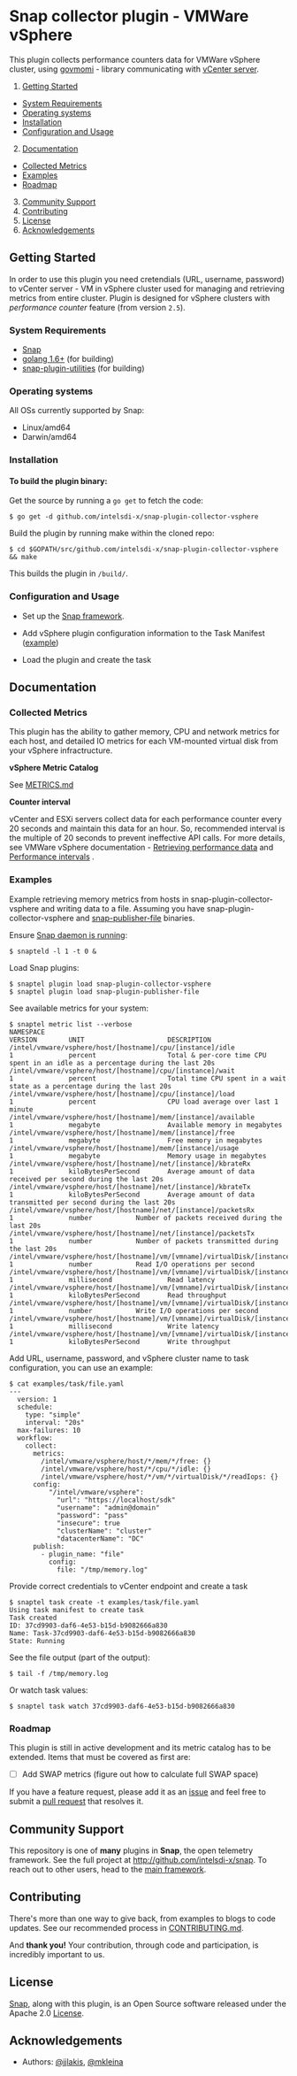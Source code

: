 # Snap collector plugin - VMWare vSphere

This plugin collects performance counters data for VMWare vSphere cluster, using [govmomi](https://github.com/vmware/govmomi) - library communicating with  [vCenter server](http://www.vmware.com/products/vcenter-server.html). 

1. [Getting Started](#getting-started)
  * [System Requirements](#system-requirements)
  * [Operating systems](#openrating-systems)
  * [Installation](#installation)
  * [Configuration and Usage](#configuration-and-usage)
2. [Documentation](#documentation)
  * [Collected Metrics](#collected-metrics)
  * [Examples](#examples)
  * [Roadmap](#roadmap)
3. [Community Support](#community-support)
4. [Contributing](#contributing)
5. [License](#license)
6. [Acknowledgements](#acknowledgements)

## Getting Started

In order to use this plugin you need cretendials (URL, username, password) to vCenter server - VM in vSphere cluster used for managing and retrieving metrics from entire cluster.
Plugin is designed for vSphere clusters with *performance counter* feature (from version `2.5`).

### System Requirements

* [Snap](http://github.com/intelsdi-x/snap)
* [golang 1.6+](https://golang.org/dl/) (for building)
* [snap-plugin-utilities](http://github.com/intelsdi-x/snap-plugin-utilities) (for building)

### Operating systems
All OSs currently supported by Snap:
* Linux/amd64
* Darwin/amd64

### Installation

#### To build the plugin binary:
Get the source by running a `go get` to fetch the code:
```
$ go get -d github.com/intelsdi-x/snap-plugin-collector-vsphere
```

Build the plugin by running make within the cloned repo:
```
$ cd $GOPATH/src/github.com/intelsdi-x/snap-plugin-collector-vsphere && make
```
This builds the plugin in `/build/`.


### Configuration and Usage

* Set up the [Snap framework](https://github.com/intelsdi-x/snap/blob/master/README.md#getting-started).

* Add vSphere plugin configuration information to the Task Manifest ([example](./examples/file.yaml))

* Load the plugin and create the task

## Documentation 

### Collected Metrics
This plugin has the ability to gather memory, CPU and network metrics for each host, and detailed IO metrics for each VM-mounted virtual disk from your vSphere infractructure.

**vSphere Metric Catalog**

See [METRICS.md](METRICS.md)

**Counter interval**

vCenter and ESXi servers collect data for each performance counter every 20 seconds and maintain this data for an hour. So, recommended interval is the multiple of 20 seconds to prevent ineffective API calls.
For more details, see VMWare vSphere documentation - [Retrieving performance data](http://pubs.vmware.com/vsphere-65/index.jsp?topic=%2Fcom.vmware.wssdk.pg.doc%2FPG_Performance.19.4.html) and [Performance intervals](http://pubs.vmware.com/vsphere-65/index.jsp#com.vmware.wssdk.pg.doc/PG_Performance.19.6.html) .


### Examples
Example retrieving memory metrics from hosts in snap-plugin-collector-vsphere and writing data to a file. Assuming you have snap-plugin-collector-vsphere and [snap-publisher-file](https://github.com/intelsdi-x/snap-plugin-publisher-file) binaries.  
 
Ensure [Snap daemon is running](https://github.com/intelsdi-x/snap#running-snap):
```
$ snapteld -l 1 -t 0 &
```

Load Snap plugins:
```
$ snaptel plugin load snap-plugin-collector-vsphere
$ snaptel plugin load snap-plugin-publisher-file
```

See available metrics for your system:
```
$ snaptel metric list --verbose  
NAMESPACE                                                                                        VERSION        UNIT                     DESCRIPTION
/intel/vmware/vsphere/host/[hostname]/cpu/[instance]/idle                                        1              percent                  Total & per-core time CPU spent in an idle as a percentage during the last 20s
/intel/vmware/vsphere/host/[hostname]/cpu/[instance]/wait                                        1              percent                  Total time CPU spent in a wait state as a percentage during the last 20s
/intel/vmware/vsphere/host/[hostname]/cpu/[instance]/load                                        1              percent                  CPU load average over last 1 minute
/intel/vmware/vsphere/host/[hostname]/mem/[instance]/available                                   1              megabyte                 Available memory in megabytes
/intel/vmware/vsphere/host/[hostname]/mem/[instance]/free                                        1              megabyte                 Free memory in megabytes
/intel/vmware/vsphere/host/[hostname]/mem/[instance]/usage                                       1              megabyte                 Memory usage in megabytes
/intel/vmware/vsphere/host/[hostname]/net/[instance]/kbrateRx                                   1              kiloBytesPerSecond       Average amount of data received per second during the last 20s
/intel/vmware/vsphere/host/[hostname]/net/[instance]/kbrateTx                                   1              kiloBytesPerSecond       Average amount of data transmitted per second during the last 20s
/intel/vmware/vsphere/host/[hostname]/net/[instance]/packetsRx                                  1              number           Number of packets received during the last 20s
/intel/vmware/vsphere/host/[hostname]/net/[instance]/packetsTx                                  1              number           Number of packets transmitted during the last 20s
/intel/vmware/vsphere/host/[hostname]/vm/[vmname]/virtualDisk/[instance]/readIops               1              number           Read I/O operations per second
/intel/vmware/vsphere/host/[hostname]/vm/[vmname]/virtualDisk/[instance]/readLatency            1              millisecond              Read latency
/intel/vmware/vsphere/host/[hostname]/vm/[vmname]/virtualDisk/[instance]/readThroughput         1              kiloBytesPerSecond       Read throughput
/intel/vmware/vsphere/host/[hostname]/vm/[vmname]/virtualDisk/[instance]/writeIops              1              number           Write I/O operations per second
/intel/vmware/vsphere/host/[hostname]/vm/[vmname]/virtualDisk/[instance]/writeLatency           1              millisecond              Write latency
/intel/vmware/vsphere/host/[hostname]/vm/[vmname]/virtualDisk/[instance]/writeThroughput        1              kiloBytesPerSecond       Write throughput
```

Add URL, username, password, and vSphere cluster name to task configuration, you can use an example:
```
$ cat examples/task/file.yaml 
---
  version: 1
  schedule:
    type: "simple"
    interval: "20s"
  max-failures: 10
  workflow:
    collect:
      metrics:
        /intel/vmware/vsphere/host/*/mem/*/free: {}
        /intel/vmware/vsphere/host/*/cpu/*/idle: {}
        /intel/vmware/vsphere/host/*/vm/*/virtualDisk/*/readIops: {}
      config:
          "/intel/vmware/vsphere":
            "url": "https://localhost/sdk"
            "username": "admin@domain"
            "password": "pass"
            "insecure": true
            "clusterName": "cluster"
            "datacenterName": "DC"
      publish:
        - plugin_name: "file"
          config:
            file: "/tmp/memory.log"
```


Provide correct credentials to vCenter endpoint and create a task
```
$ snaptel task create -t examples/task/file.yaml
Using task manifest to create task
Task created
ID: 37cd9903-daf6-4e53-b15d-b9082666a830
Name: Task-37cd9903-daf6-4e53-b15d-b9082666a830
State: Running
```

See the file output (part of the output):
```
$ tail -f /tmp/memory.log
```

Or watch task values:
```
$ snaptel task watch 37cd9903-daf6-4e53-b15d-b9082666a830
```

### Roadmap
This plugin is still in active development and its metric catalog has to be extended. Items that must be covered as first are:
- [ ] Add SWAP metrics (figure out how to calculate full SWAP space) 

If you have a feature request, please add it as an [issue](https://github.com/intelsdi-x/snap-plugin-collector-vsphere/issues) 
and feel free to submit a [pull request](https://github.com/intelsdi-x/snap-plugin-collector-vsphere/pulls) that resolves it.

## Community Support
This repository is one of **many** plugins in **Snap**, the open telemetry framework. See the full project at http://github.com/intelsdi-x/snap. To reach out to other users, head to the [main framework](https://github.com/intelsdi-x/snap#community-support).

## Contributing
There's more than one way to give back, from examples to blogs to code updates. See our recommended process in [CONTRIBUTING.md](CONTRIBUTING.md).

And **thank you!** Your contribution, through code and participation, is incredibly important to us.

## License
[Snap](http://github.com:intelsdi-x/snap), along with this plugin, is an Open Source software released under the Apache 2.0 [License](LICENSE).


## Acknowledgements

* Authors: [@jjlakis](https://github.com/jjlakis/), [@mkleina](https://github.com/mkleina/)

